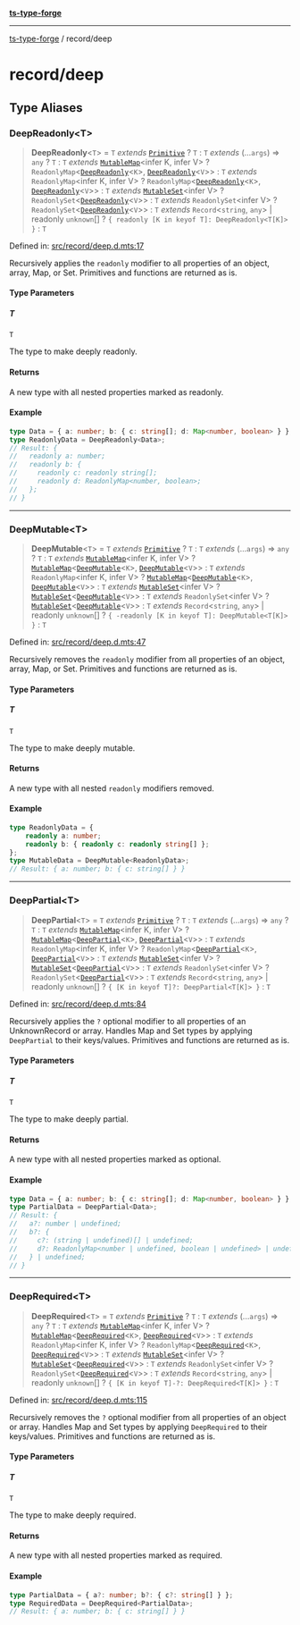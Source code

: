 [**ts-type-forge**](../README.md)

---

[ts-type-forge](../README.md) / record/deep

# record/deep

## Type Aliases

### DeepReadonly\<T\>

> **DeepReadonly**\<`T`\> = `T` _extends_ [`Primitive`](../constants/primitive.md#primitive) ? `T` : `T` _extends_ (...`args`) => `any` ? `T` : `T` _extends_ [`MutableMap`](../others/mutable.md#mutablemap)\<infer K, infer V\> ? `ReadonlyMap`\<[`DeepReadonly`](#deepreadonly)\<`K`\>, [`DeepReadonly`](#deepreadonly)\<`V`\>\> : `T` _extends_ `ReadonlyMap`\<infer K, infer V\> ? `ReadonlyMap`\<[`DeepReadonly`](#deepreadonly)\<`K`\>, [`DeepReadonly`](#deepreadonly)\<`V`\>\> : `T` _extends_ [`MutableSet`](../others/mutable.md#mutableset)\<infer V\> ? `ReadonlySet`\<[`DeepReadonly`](#deepreadonly)\<`V`\>\> : `T` _extends_ `ReadonlySet`\<infer V\> ? `ReadonlySet`\<[`DeepReadonly`](#deepreadonly)\<`V`\>\> : `T` _extends_ `Record`\<`string`, `any`\> \| readonly `unknown`[] ? `{ readonly [K in keyof T]: DeepReadonly<T[K]> }` : `T`

Defined in: [src/record/deep.d.mts:17](https://github.com/noshiro-pf/ts-type-forge/blob/main/src/record/deep.d.mts#L17)

Recursively applies the `readonly` modifier to all properties of an object, array, Map, or Set.
Primitives and functions are returned as is.

#### Type Parameters

##### T

`T`

The type to make deeply readonly.

#### Returns

A new type with all nested properties marked as readonly.

#### Example

```ts
type Data = { a: number; b: { c: string[]; d: Map<number, boolean> } };
type ReadonlyData = DeepReadonly<Data>;
// Result: {
//   readonly a: number;
//   readonly b: {
//     readonly c: readonly string[];
//     readonly d: ReadonlyMap<number, boolean>;
//   };
// }
```

---

### DeepMutable\<T\>

> **DeepMutable**\<`T`\> = `T` _extends_ [`Primitive`](../constants/primitive.md#primitive) ? `T` : `T` _extends_ (...`args`) => `any` ? `T` : `T` _extends_ [`MutableMap`](../others/mutable.md#mutablemap)\<infer K, infer V\> ? [`MutableMap`](../others/mutable.md#mutablemap)\<[`DeepMutable`](#deepmutable)\<`K`\>, [`DeepMutable`](#deepmutable)\<`V`\>\> : `T` _extends_ `ReadonlyMap`\<infer K, infer V\> ? [`MutableMap`](../others/mutable.md#mutablemap)\<[`DeepMutable`](#deepmutable)\<`K`\>, [`DeepMutable`](#deepmutable)\<`V`\>\> : `T` _extends_ [`MutableSet`](../others/mutable.md#mutableset)\<infer V\> ? [`MutableSet`](../others/mutable.md#mutableset)\<[`DeepMutable`](#deepmutable)\<`V`\>\> : `T` _extends_ `ReadonlySet`\<infer V\> ? [`MutableSet`](../others/mutable.md#mutableset)\<[`DeepMutable`](#deepmutable)\<`V`\>\> : `T` _extends_ `Record`\<`string`, `any`\> \| readonly `unknown`[] ? `{ -readonly [K in keyof T]: DeepMutable<T[K]> }` : `T`

Defined in: [src/record/deep.d.mts:47](https://github.com/noshiro-pf/ts-type-forge/blob/main/src/record/deep.d.mts#L47)

Recursively removes the `readonly` modifier from all properties of an object, array, Map, or Set.
Primitives and functions are returned as is.

#### Type Parameters

##### T

`T`

The type to make deeply mutable.

#### Returns

A new type with all nested `readonly` modifiers removed.

#### Example

```ts
type ReadonlyData = {
    readonly a: number;
    readonly b: { readonly c: readonly string[] };
};
type MutableData = DeepMutable<ReadonlyData>;
// Result: { a: number; b: { c: string[] } }
```

---

### DeepPartial\<T\>

> **DeepPartial**\<`T`\> = `T` _extends_ [`Primitive`](../constants/primitive.md#primitive) ? `T` : `T` _extends_ (...`args`) => `any` ? `T` : `T` _extends_ [`MutableMap`](../others/mutable.md#mutablemap)\<infer K, infer V\> ? [`MutableMap`](../others/mutable.md#mutablemap)\<[`DeepPartial`](#deeppartial)\<`K`\>, [`DeepPartial`](#deeppartial)\<`V`\>\> : `T` _extends_ `ReadonlyMap`\<infer K, infer V\> ? `ReadonlyMap`\<[`DeepPartial`](#deeppartial)\<`K`\>, [`DeepPartial`](#deeppartial)\<`V`\>\> : `T` _extends_ [`MutableSet`](../others/mutable.md#mutableset)\<infer V\> ? [`MutableSet`](../others/mutable.md#mutableset)\<[`DeepPartial`](#deeppartial)\<`V`\>\> : `T` _extends_ `ReadonlySet`\<infer V\> ? `ReadonlySet`\<[`DeepPartial`](#deeppartial)\<`V`\>\> : `T` _extends_ `Record`\<`string`, `any`\> \| readonly `unknown`[] ? `{ [K in keyof T]?: DeepPartial<T[K]> }` : `T`

Defined in: [src/record/deep.d.mts:84](https://github.com/noshiro-pf/ts-type-forge/blob/main/src/record/deep.d.mts#L84)

Recursively applies the `?` optional modifier to all properties of an UnknownRecord or array.
Handles Map and Set types by applying `DeepPartial` to their keys/values.
Primitives and functions are returned as is.

#### Type Parameters

##### T

`T`

The type to make deeply partial.

#### Returns

A new type with all nested properties marked as optional.

#### Example

```ts
type Data = { a: number; b: { c: string[]; d: Map<number, boolean> } };
type PartialData = DeepPartial<Data>;
// Result: {
//   a?: number | undefined;
//   b?: {
//     c?: (string | undefined)[] | undefined;
//     d?: ReadonlyMap<number | undefined, boolean | undefined> | undefined;
//   } | undefined;
// }
```

---

### DeepRequired\<T\>

> **DeepRequired**\<`T`\> = `T` _extends_ [`Primitive`](../constants/primitive.md#primitive) ? `T` : `T` _extends_ (...`args`) => `any` ? `T` : `T` _extends_ [`MutableMap`](../others/mutable.md#mutablemap)\<infer K, infer V\> ? [`MutableMap`](../others/mutable.md#mutablemap)\<[`DeepRequired`](#deeprequired)\<`K`\>, [`DeepRequired`](#deeprequired)\<`V`\>\> : `T` _extends_ `ReadonlyMap`\<infer K, infer V\> ? `ReadonlyMap`\<[`DeepRequired`](#deeprequired)\<`K`\>, [`DeepRequired`](#deeprequired)\<`V`\>\> : `T` _extends_ [`MutableSet`](../others/mutable.md#mutableset)\<infer V\> ? [`MutableSet`](../others/mutable.md#mutableset)\<[`DeepRequired`](#deeprequired)\<`V`\>\> : `T` _extends_ `ReadonlySet`\<infer V\> ? `ReadonlySet`\<[`DeepRequired`](#deeprequired)\<`V`\>\> : `T` _extends_ `Record`\<`string`, `any`\> \| readonly `unknown`[] ? `{ [K in keyof T]-?: DeepRequired<T[K]> }` : `T`

Defined in: [src/record/deep.d.mts:115](https://github.com/noshiro-pf/ts-type-forge/blob/main/src/record/deep.d.mts#L115)

Recursively removes the `?` optional modifier from all properties of an object or array.
Handles Map and Set types by applying `DeepRequired` to their keys/values.
Primitives and functions are returned as is.

#### Type Parameters

##### T

`T`

The type to make deeply required.

#### Returns

A new type with all nested properties marked as required.

#### Example

```ts
type PartialData = { a?: number; b?: { c?: string[] } };
type RequiredData = DeepRequired<PartialData>;
// Result: { a: number; b: { c: string[] } }
```
